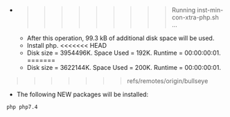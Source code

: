 * >>>>>>>>> Running inst-min-con-xtra-php.sh ...
  * After this operation, 99.3 kB of additional disk space will be used.
  * Install php.
<<<<<<< HEAD
  * Disk size = 3954496K. Space Used = 192K. Runtime = 00:00:00:01.
=======
  * Disk size = 3622144K. Space Used = 200K. Runtime = 00:00:00:01.
>>>>>>> refs/remotes/origin/bullseye
  * The following NEW packages will be installed:
  ```bash
php php7.4
  ```
